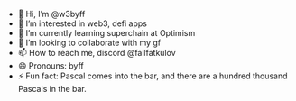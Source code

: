 - 👋 Hi, I’m @w3byff
- 👀 I’m interested in web3, defi apps
- 🌱 I’m currently learning superchain at Optimism
- 💞️ I’m looking to collaborate with my gf
- 📫 How to reach me, discord @failfatkulov
- 😄 Pronouns: byff
- ⚡ Fun fact: Pascal comes into the bar, and there are a hundred thousand Pascals in the bar.

<!---
w3byff/w3byff is a ✨ special ✨ repository because its `README.md` (this file) appears on your GitHub profile.
You can click the Preview link to take a look at your changes.
--->
